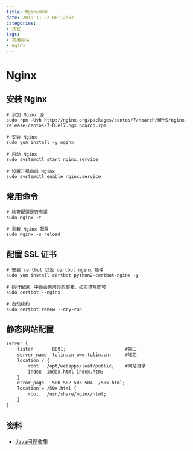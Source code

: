 ```yaml
---
title: Nginx命令
date: 2019-11-22 00:12:57
categories: 
- 其它
tags:
- 常用命令
- nginx
---
```

# Nginx

## 安装 Nginx

    # 添加 Nginx 源
    sudo rpm -Uvh http://nginx.org/packages/centos/7/noarch/RPMS/nginx-release-centos-7-0.el7.ngx.noarch.rpm
    
    # 安装 Nginx
    sudo yum install -y nginx
    
    # 启动 Nginx
    sudo systemctl start nginx.service
    
    # 设置开机自启 Nginx
    sudo systemctl enable nginx.service

## 常用命令

    # 检查配置是否有误
    sudo nginx -t
    
    # 重载 Nginx 配置
    sudo nginx -s reload
    
## 配置 SSL 证书
    
    # 安装 certbot 以及 certbot nginx 插件
    sudo yum install certbot python2-certbot-nginx -y
    
    # 执行配置，中途会询问你的邮箱，如实填写即可
    sudo certbot --nginx
    
    # 自动续约
    sudo certbot renew --dry-run

## 静态网站配置

```cfml
server {
    listen       8091;                      #端口
    server_name  tqlin.cn www.tqlin.cn;     #域名
    location / {
        root   /opt/webapps/leaf/public;    #网站目录
        index  index.html index.htm;
    }
    error_page   500 502 503 504  /50x.html;
    location = /50x.html {
        root   /usr/share/nginx/html;
    }
}
```

## 资料

- [Java问题收集](https://github.com/smltq/blog/blob/master/source/_posts/issueGather/index.md)